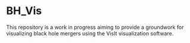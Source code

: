 # BH_Vis
This repository is a work in progress aiming to provide a groundwork for visualizing black hole mergers using the VisIt visualization software.
